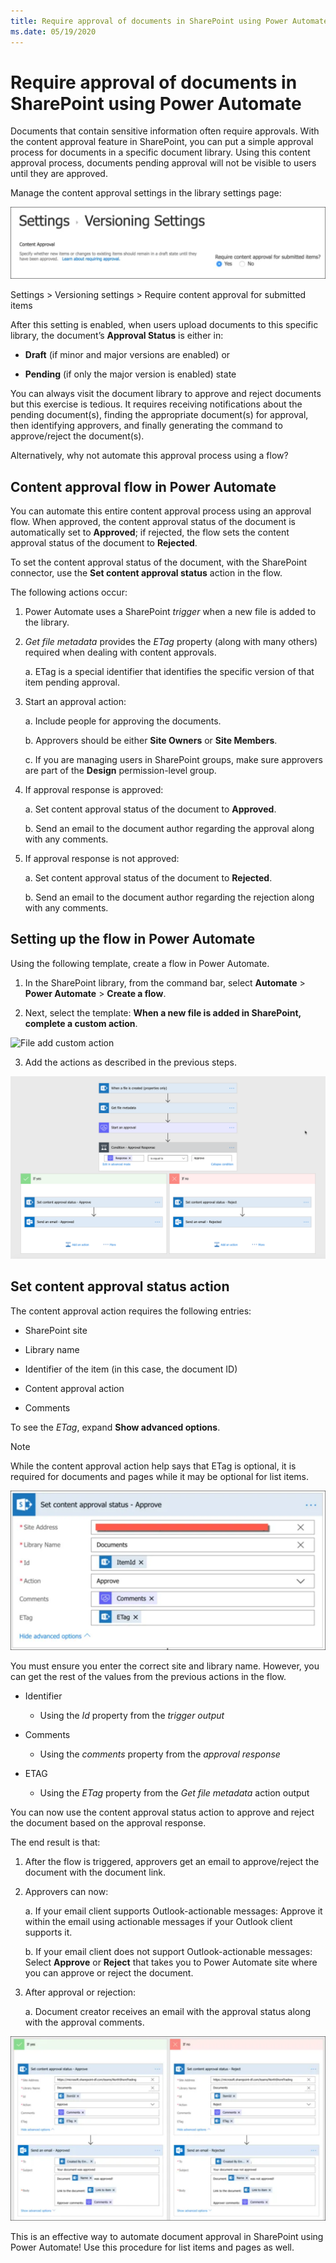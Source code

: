 ```yaml
---
title: Require approval of documents in SharePoint using Power Automate
ms.date: 05/19/2020
---
```


# Require approval of documents in SharePoint using Power Automate

Documents that contain sensitive information often require approvals. With the content approval feature in SharePoint, you can put a simple approval process for documents in a specific document library. Using this content approval process, documents pending approval will not be visible to users until they are approved.

Manage the content approval settings in the library settings page:

![Content approval settings](../../../images/content-approval-settings.png)

Settings > Versioning settings > Require content approval for submitted items

After this setting is enabled, when users upload documents to this specific library, the document’s **Approval Status** is either in:

- **Draft** (if minor and major versions are enabled) or

- **Pending** (if only the major version is enabled) state

You can always visit the document library to approve and reject documents but this exercise is tedious. It requires receiving notifications about the pending document(s), finding the appropriate document(s) for approval, then identifying approvers, and finally generating the command to approve/reject the document(s).

Alternatively, why not automate this approval process using a flow?

## Content approval flow in Power Automate

You can automate this entire content approval process using an approval flow. When approved, the content approval status of the document is automatically set to **Approved**; if rejected, the flow sets the content approval status of the document to **Rejected**.

To set the content approval status of the document, with the SharePoint connector, use the **Set content approval status** action in the flow.

The following actions occur:

1. Power Automate uses a SharePoint *trigger* when a new file is added to the library.

2. *Get file metadata* provides the *ETag* property (along with many others) required when dealing with content approvals.

    a. ETag is a special identifier that identifies the specific version of that item pending approval.

3. Start an approval action:

    a. Include people for approving the documents.

    b. Approvers should be either **Site Owners** or **Site Members**.

    c. If you are managing users in SharePoint groups, make sure approvers are part of the **Design** permission-level group.

4. If approval response is approved:

    a. Set content approval status of the document to **Approved**.

    b. Send an email to the document author regarding the approval along with any comments.

5. If approval response is not approved:

    a. Set content approval status of the document to **Rejected**.

    b. Send an email to the document author regarding the rejection along with any comments.

## Setting up the flow in Power Automate

Using the following template, create a flow in Power Automate.

1. In the SharePoint library, from the command bar, select **Automate** > **Power Automate** > **Create a flow**.

2. Next, select the template: **When a new file is added in SharePoint, complete a custom action**.

![File add custom action](../../../images/file-add-custom-action.png)

3. Add the actions as described in the previous steps.

![Flow content approval full](../../../images/flow-content-approval-full.png)

## Set content approval status action

The content approval action requires the following entries:

- SharePoint site

- Library name

- Identifier of the item (in this case, the document ID)

- Content approval action

- Comments

To see the *ETag*, expand **Show advanced options**.

> [!NOTE]
> While the content approval action help says that ETag is optional, it is required for documents and pages while it may be optional for list items.

![Content approval status Approve](../../../images/content-approval-status-approve.png)

You must ensure you enter the correct site and library name. However, you can get the rest of the values from the previous actions in the flow.

- Identifier

    - Using the *Id* property from the *trigger output*

- Comments

    - Using the *comments* property from the *approval response*

- ETAG

    - Using the *ETag* property from the *Get file metadata* action output

You can now use the content approval status action to approve and reject the document based on the approval response.

The end result is that:

1. After the flow is triggered, approvers get an email to approve/reject the document with the document link.

2. Approvers can now:

    a. If your email client supports Outlook-actionable messages: Approve it within the email using actionable messages if your Outlook client supports it.

    b. If your email client does not support Outlook-actionable messages: Select **Approve** or **Reject** that takes you to Power Automate site where you can approve or reject the document.

3. After approval or rejection:

    a. Document creator receives an email with the approval status along with the approval comments.

![Email approval status](../../../images/email-approval-status.png)

This is an effective way to automate document approval in SharePoint using Power Automate! Use this procedure for list items and pages as well.

